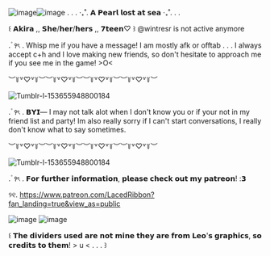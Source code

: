 ![image](https://github.com/OceansBlessing/OceansBlessing/assets/173688831/03af319e-09cd-41b8-b65f-7167134f69c1)![image](https://github.com/OceansBlessing/OceansBlessing/assets/173688831/66db6b5a-dd23-4912-866e-7fa01082d695)
. . . ‧₊˚. 𝗔 𝗣𝗲𝗮𝗿𝗹 𝗹𝗼𝘀𝘁 𝗮𝘁 𝘀𝗲𝗮 ‧₊˚. . .

  ꒰ 𝗔𝗸𝗶𝗿𝗮 ,, 𝗦𝗵𝗲/𝗵𝗲𝗿/𝗵𝗲𝗿𝘀 ,, 𝟳𝘁𝗲𝗲𝗻♡ ꒱
@wintresr is not active anymore

 . ۫ ꣑ৎ   .  Whisp me if you have a message! I am mostly afk or offtab . . . I always accept c+h and I love making new friends, so don't hesitate to approach me if you see me in the game! >O<

︶꒦꒷♡꒷꒦︶︶꒦꒷♡꒷꒦︶︶꒦꒷♡꒷꒦︶︶꒦꒷♡꒷꒦︶

![Tumblr-l-153655948800184](https://github.com/OceansBlessing/OceansBlessing/assets/173688831/e5e7e4f0-4c4a-4fdf-822d-e53c742314a0)


  . ۫ ꣑ৎ   .  𝗕𝗬𝗜— I may not talk alot when I don't know you or if your not in my friend list and party! Im also really sorry if I can't start conversations, I really don't know what to say sometimes. 

︶꒦꒷♡꒷꒦︶︶꒦꒷♡꒷꒦︶︶꒦꒷♡꒷꒦︶︶꒦꒷♡꒷꒦︶

 ![Tumblr-l-153655948800184](https://github.com/OceansBlessing/OceansBlessing/assets/173688831/e5e7e4f0-4c4a-4fdf-822d-e53c742314a0)


  . ۫ ꣑ৎ   .  𝗙𝗼𝗿 𝗳𝘂𝗿𝘁𝗵𝗲𝗿 𝗶𝗻𝗳𝗼𝗿𝗺𝗮𝘁𝗶𝗼𝗻, 𝗽𝗹𝗲𝗮𝘀𝗲 𝗰𝗵𝗲𝗰𝗸 𝗼𝘂𝘁 𝗺𝘆 𝗽𝗮𝘁𝗿𝗲𝗼𝗻! :𝟯 

୨୧. https://www.patreon.com/LacedRibbon?fan_landing=true&view_as=public

![image](https://github.com/OceansBlessing/OceansBlessing/assets/173688831/48c170d1-55d7-4e64-a479-9ff09d4a42e3)
![image](https://github.com/OceansBlessing/OceansBlessing/assets/173688831/9a1dfbf2-c11e-4b7b-8c10-cc59aa07337b)

꒰ 𝗧𝗵𝗲 𝗱𝗶𝘃𝗶𝗱𝗲𝗿𝘀 𝘂𝘀𝗲𝗱 𝗮𝗿𝗲 𝗻𝗼𝘁 𝗺𝗶𝗻𝗲 𝘁𝗵𝗲𝘆
𝗮𝗿𝗲 𝗳𝗿𝗼𝗺 𝗟𝗲𝗼'𝘀 𝗴𝗿𝗮𝗽𝗵𝗶𝗰𝘀, 𝘀𝗼 𝗰𝗿𝗲𝗱𝗶𝘁𝘀 𝘁𝗼 𝘁𝗵𝗲𝗺! > u < . . . ꒱
